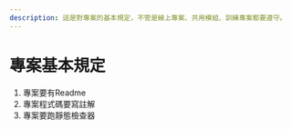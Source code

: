 ```yaml
---
description: 這是對專案的基本規定，不管是線上專案、共用模組、訓練專案都要遵守。
---
```


# 專案基本規定

1. 專案要有Readme
2. 專案程式碼要寫註解
3. 專案要跑靜態檢查器



